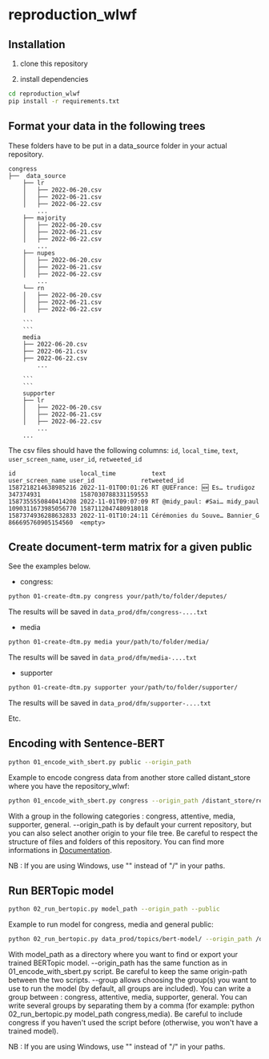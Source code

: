 # reproduction_wlwf

## Installation

1. clone this repository

2. install dependencies
```bash
cd reproduction_wlwf
pip install -r requirements.txt
```
## Format your data in the following trees
These folders have to be put in a data_source folder in your actual repository.

```
congress
├──  data_source
    ├── lr
    │   ├── 2022-06-20.csv
    │   ├── 2022-06-21.csv
    │   ├── 2022-06-22.csv
        ...
    ├── majority
    │   ├── 2022-06-20.csv
    │   ├── 2022-06-21.csv
    │   ├── 2022-06-22.csv
        ...
    ├── nupes
    │   ├── 2022-06-20.csv
    │   ├── 2022-06-21.csv
    │   ├── 2022-06-22.csv
        ...
    └── rn
    │   ├── 2022-06-20.csv
    │   ├── 2022-06-21.csv
    │   ├── 2022-06-22.csv

    ```
    ```
    media
    ├── 2022-06-20.csv
    ├── 2022-06-21.csv
    ├── 2022-06-22.csv
        ...

    ```
    ```
    supporter
    ├── lr
    │   ├── 2022-06-20.csv
    │   ├── 2022-06-21.csv
    │   ├── 2022-06-22.csv
        ...
    ...
```

The csv files should have the following columns: `id`, `local_time`, `text`, `user_screen_name`, `user_id`, `retweeted_id`
```
id                  local_time          text                 user_screen_name user_id             retweeted_id
1587218214638985216 2022-11-01T00:01:26 RT @UEFrance: 🆕 Es… trudigoz         347374931           1587030788331159553
1587355550840414208 2022-11-01T09:07:09 RT @midy_paul: #Sai… midy_paul        1090311673985056770 1587112047480918018
1587374936288632833 2022-11-01T10:24:11 Cérémonies du Souve… Bannier_G        866695760905154560  <empty>

```


## Create document-term matrix for a given public

See the examples below.

* congress:
```bash
python 01-create-dtm.py congress your/path/to/folder/deputes/
```
The results will be saved in `data_prod/dfm/congress-....txt`
* media
```bash
python 01-create-dtm.py media your/path/to/folder/media/
```
The results will be saved in `data_prod/dfm/media-....txt`
* supporter
```bash
python 01-create-dtm.py supporter your/path/to/folder/supporter/
```
The results will be saved in `data_prod/dfm/supporter-....txt`

Etc.

## Encoding with Sentence-BERT
```bash
python 01_encode_with_sbert.py public --origin_path
```
Example to encode congress data from another store called distant_store where you have the repository_wlwf: 
```bash
python 01_encode_with_sbert.py congress --origin_path /distant_store/reproduction_wlwf
```
With a group in the following categories : congress, attentive, media, supporter, general. 
--origin_path is by default your current repository, but you can also select another origin to your file tree. Be careful to respect the structure of files and folders of this repository. You can find more informations in <a href="https://github.com/medialab/reproduction_wlwf/tree/main/documentation">Documentation</a>. 

NB : If you are using Windows, use "\" instead of "/" in your paths. 

## Run BERTopic model 
```bash
python 02_run_bertopic.py model_path --origin_path --public 
```
Example to run model for congress, media and general public: 
```bash
python 02_run_bertopic.py data_prod/topics/bert-model/ --origin_path /distant_store/reproduction_wlwf/ --public congress,media,general
```
With model_path as a directory where you want to find or export your trained BERTopic model. 
--origin_path has the same function as in 01_encode_with_sbert.py script. Be careful to keep the same origin-path between the two scripts. 
--group allows choosing the group(s) you want to use to run the model (by default, all groups are included). You can write a group between : congress, attentive, media, supporter, general. You can write several groups by separating them by a comma (for example: python 02_run_bertopic.py model_path congress,media). Be careful to include congress if you haven't used the script before (otherwise, you won't have a trained model).

NB : If you are using Windows, use "\" instead of "/" in your paths. 